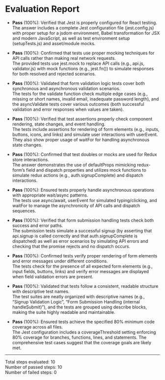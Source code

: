 # Evaluation Report

- **Pass** (100%): Verified that Jest is properly configured for React testing.  
  The answer includes a complete Jest configuration file (jest.config.js) with proper setup for a jsdom environment, Babel transformation for JSX and modern JavaScript, as well as test environment setup (setupTests.js) and asset/module mocks.

- **Pass** (100%): Confirmed that tests use proper mocking techniques for API calls rather than making real network requests.  
  The provided tests use jest.mock to replace API calls (e.g., api.js, validator.js) with mock functions (e.g., jest.fn()) to simulate responses for both resolved and rejected scenarios.

- **Pass** (100%): Validated that form validation logic tests cover both synchronous and asynchronous validation scenarios.  
  The tests for the validate function check multiple edge cases (e.g., missing or short names, invalid email, inadequate password length), and the asyncValidate tests cover various outcomes (both successful validation and error responses when values are taken).

- **Pass** (100%): Verified that test assertions properly check component rendering, state changes, and event handling.  
  The tests include assertions for rendering of form elements (e.g., inputs, buttons, icons, and links) and simulate user interactions with userEvent. They also show proper usage of waitFor for handling asynchronous state changes.

- **Pass** (100%): Confirmed that test doubles or mocks are used for Redux store interactions.  
  The answer demonstrates the use of defaultProps mimicking redux-form’s field and dispatch properties and utilizes mock functions to simulate redux actions (e.g., auth.signupComplete) and dispatch interactions.

- **Pass** (100%): Ensured tests properly handle asynchronous operations with appropriate wait/async patterns.  
  The tests use async/await, userEvent for simulated typing/clicking, and waitFor to manage the asynchronicity of API calls and dispatch sequences.

- **Pass** (100%): Verified that form submission handling tests check both success and error paths.  
  The submission tests simulate a successful signup (by asserting that api.signup is called correctly and that auth.signupComplete is dispatched) as well as error scenarios by simulating API errors and checking that the promise rejects and no dispatch occurs.

- **Pass** (100%): Confirmed tests verify proper rendering of form elements and error messages under different conditions.  
  The tests check for the presence of all expected form elements (e.g., input fields, buttons, links) and verify error messages are displayed when field validation errors are present.

- **Pass** (100%): Validated that tests follow a consistent, readable structure with descriptive test names.  
  The test suites are neatly organized with descriptive names (e.g., “Signup Validation Logic”, “Form Submission Handling (internal handleSubmit)”), and the tests are grouped using describe blocks, making the suite highly readable and maintainable.

- **Pass** (100%): Ensured tests achieve the specified 80% minimum code coverage across all files.  
  The Jest configuration includes a coverageThreshold setting enforcing 80% coverage for branches, functions, lines, and statements. The comprehensive test cases suggest that the coverage goals are likely met.

---

Total steps evaluated: 10  
Number of passed steps: 10  
Number of failed steps: 0
